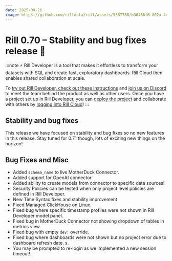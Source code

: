 ```yaml
---
date: 2025-08-26
image: https://github.com/rilldata/rill/assets/5587788/b30486f6-002a-445d-8a1b-955b6ec0066d
---
```


# Rill 0.70 – Stability and bug fixes release 👷

:::note
⚡ Rill Developer is a tool that makes it effortless to transform your datasets with SQL and create fast, exploratory dashboards. Rill Cloud then enables shared collaboration at scale.

To [try out Rill Developer, check out these instructions](/home/install) and [join us on Discord](https://discord.gg/TatjVY32) to meet the team behind the product as well as other users. Once you have a project set up in Rill Developer, you can [deploy the project](/deploy/deploy-dashboard) and collaborate with others by [logging into Rill Cloud](https://ui.rilldata.com)!
:::


## Stability and bug fixes
This release we have focused on stability and bug fixes so no new features in this release. Stay tuned for 0.71 though, lots of exciting new things on the horizon!


## Bug Fixes and Misc
- Added `schema_name` to live MotherDuck Connector.
- Added support for OpenAI connector.
- Added ability to create models from connector to specific data sources!
- Security Policies can be tested when only project level policies are defined in Rill Developer.
- New Time Syntax fixes and stability improvement
- Fixed Managed ClickHouse on Linux.
- Fixed bug where specific timestamp profiles were not shown in Rill Developer model panel.
- Fixed bug in MotherDuck Connector not showing dropdown of tables in metrics view.
- Fixed bug with empty `dev:` override.
- Fixed bug where dashboards were not shown but no project error due to dashboard refresh date.
s.
- You may be prompted to re-login as we implemented a new session timeout!